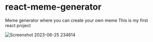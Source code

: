 # react-meme-generator
Meme generator where you can create your own meme
 This is my first react project

 ![Screenshot 2023-06-25 234614](https://github.com/mei0mi/react-meme-generator/assets/126321476/34e15cc8-ffff-4dd9-bd37-aff8701071b4)

